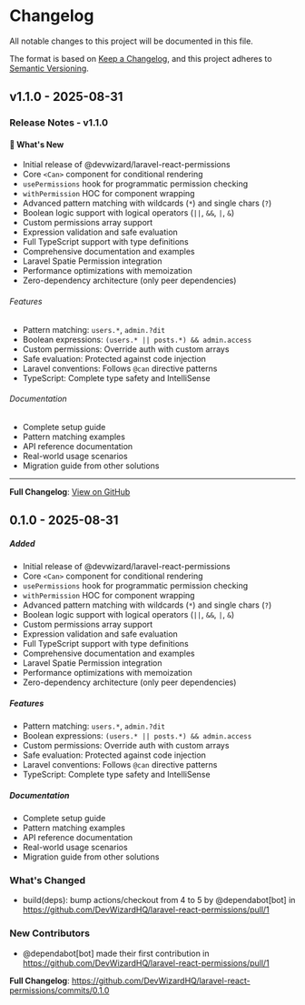 # Changelog

All notable changes to this project will be documented in this file.

The format is based on [Keep a Changelog](https://keepachangelog.com/en/1.0.0/), and this project
adheres to [Semantic Versioning](https://semver.org/spec/v2.0.0.html).

## v1.1.0 - 2025-08-31

### Release Notes - v1.1.0

#### 🎉 What's New

- Initial release of @devwizard/laravel-react-permissions
- Core `<Can>` component for conditional rendering
- `usePermissions` hook for programmatic permission checking
- `withPermission` HOC for component wrapping
- Advanced pattern matching with wildcards (`*`) and single chars (`?`)
- Boolean logic support with logical operators (`||`, `&&`, `|`, `&`)
- Custom permissions array support
- Expression validation and safe evaluation
- Full TypeScript support with type definitions
- Comprehensive documentation and examples
- Laravel Spatie Permission integration
- Performance optimizations with memoization
- Zero-dependency architecture (only peer dependencies)

###### Features

- Pattern matching: `users.*`, `admin.?dit`
- Boolean expressions: `(users.* || posts.*) && admin.access`
- Custom permissions: Override auth with custom arrays
- Safe evaluation: Protected against code injection
- Laravel conventions: Follows `@can` directive patterns
- TypeScript: Complete type safety and IntelliSense

###### Documentation

- Complete setup guide
- Pattern matching examples
- API reference documentation
- Real-world usage scenarios
- Migration guide from other solutions


---

**Full Changelog**: [View on GitHub](your-repo-url/compare/v1.0.0...v1.1.0)

## 0.1.0 - 2025-08-31

##### Added

- Initial release of @devwizard/laravel-react-permissions
- Core `<Can>` component for conditional rendering
- `usePermissions` hook for programmatic permission checking
- `withPermission` HOC for component wrapping
- Advanced pattern matching with wildcards (`*`) and single chars (`?`)
- Boolean logic support with logical operators (`||`, `&&`, `|`, `&`)
- Custom permissions array support
- Expression validation and safe evaluation
- Full TypeScript support with type definitions
- Comprehensive documentation and examples
- Laravel Spatie Permission integration
- Performance optimizations with memoization
- Zero-dependency architecture (only peer dependencies)

##### Features

- Pattern matching: `users.*`, `admin.?dit`
- Boolean expressions: `(users.* || posts.*) && admin.access`
- Custom permissions: Override auth with custom arrays
- Safe evaluation: Protected against code injection
- Laravel conventions: Follows `@can` directive patterns
- TypeScript: Complete type safety and IntelliSense

##### Documentation

- Complete setup guide
- Pattern matching examples
- API reference documentation
- Real-world usage scenarios
- Migration guide from other solutions

### What's Changed

- build(deps): bump actions/checkout from 4 to 5 by @dependabot[bot] in
  https://github.com/DevWizardHQ/laravel-react-permissions/pull/1

### New Contributors

- @dependabot[bot] made their first contribution in
  https://github.com/DevWizardHQ/laravel-react-permissions/pull/1

**Full Changelog**: https://github.com/DevWizardHQ/laravel-react-permissions/commits/0.1.0
